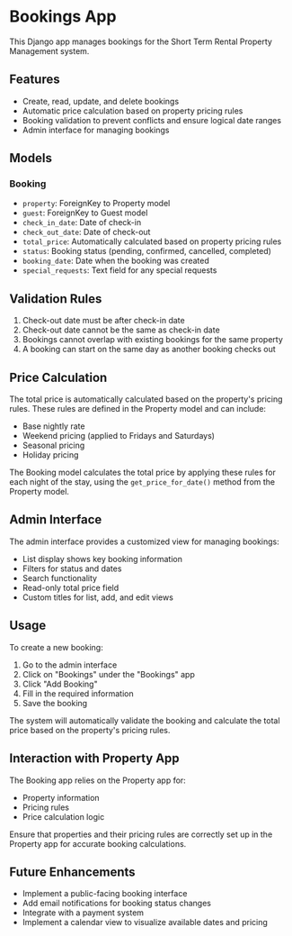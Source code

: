 # Bookings App

This Django app manages bookings for the Short Term Rental Property Management system.

## Features

- Create, read, update, and delete bookings
- Automatic price calculation based on property pricing rules
- Booking validation to prevent conflicts and ensure logical date ranges
- Admin interface for managing bookings

## Models

### Booking

- `property`: ForeignKey to Property model
- `guest`: ForeignKey to Guest model
- `check_in_date`: Date of check-in
- `check_out_date`: Date of check-out
- `total_price`: Automatically calculated based on property pricing rules
- `status`: Booking status (pending, confirmed, cancelled, completed)
- `booking_date`: Date when the booking was created
- `special_requests`: Text field for any special requests

## Validation Rules

1. Check-out date must be after check-in date
2. Check-out date cannot be the same as check-in date
3. Bookings cannot overlap with existing bookings for the same property
4. A booking can start on the same day as another booking checks out

## Price Calculation

The total price is automatically calculated based on the property's pricing rules. These rules are defined in the Property model and can include:

- Base nightly rate
- Weekend pricing (applied to Fridays and Saturdays)
- Seasonal pricing
- Holiday pricing

The Booking model calculates the total price by applying these rules for each night of the stay, using the `get_price_for_date()` method from the Property model.

## Admin Interface

The admin interface provides a customized view for managing bookings:

- List display shows key booking information
- Filters for status and dates
- Search functionality
- Read-only total price field
- Custom titles for list, add, and edit views

## Usage

To create a new booking:

1. Go to the admin interface
2. Click on "Bookings" under the "Bookings" app
3. Click "Add Booking"
4. Fill in the required information
5. Save the booking

The system will automatically validate the booking and calculate the total price based on the property's pricing rules.

## Interaction with Property App

The Booking app relies on the Property app for:
- Property information
- Pricing rules
- Price calculation logic

Ensure that properties and their pricing rules are correctly set up in the Property app for accurate booking calculations.

## Future Enhancements

- Implement a public-facing booking interface
- Add email notifications for booking status changes
- Integrate with a payment system
- Implement a calendar view to visualize available dates and pricing